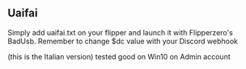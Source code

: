 ## Uaifai
Simply add uaifai.txt on your flipper and launch it with Flipperzero's BadUsb.
Remember to change $dc value with your Discord webhook

(this is the Italian version)
tested good on Win10 on Admin account


